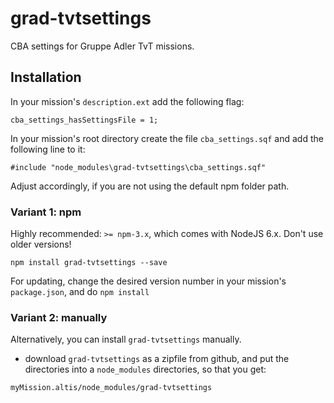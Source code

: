 # grad-tvtsettings
CBA settings for Gruppe Adler TvT missions.

## Installation
In your mission's `description.ext` add the following flag:

```
cba_settings_hasSettingsFile = 1;
```

In your mission's root directory create the file `cba_settings.sqf` and add the following line to it:

```
#include "node_modules\grad-tvtsettings\cba_settings.sqf"
```

Adjust accordingly, if you are not using the default npm folder path.


### Variant 1: npm

Highly recommended: `>= npm-3.x`, which comes with NodeJS 6.x. Don't use older versions!

`npm install grad-tvtsettings --save`

For updating, change the desired version number in your mission's `package.json`, and do `npm install`

### Variant 2: manually

Alternatively, you can install `grad-tvtsettings` manually.

* download `grad-tvtsettings` as a zipfile from github, and put the directories into a `node_modules` directories, so that you get:

```
myMission.altis/node_modules/grad-tvtsettings
```
